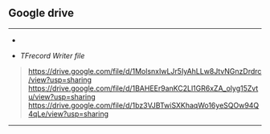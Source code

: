 ## Google drive
_______________

- 
> 

- *TFrecord Writer file*
> https://drive.google.com/file/d/1MolsnxIwLJr5IyAhLLw8JtvNGnzDrdrc/view?usp=sharing
> https://drive.google.com/file/d/1BAHEEr9anKC2Ll1GR6xZA_olyg15Zvtu/view?usp=sharing
> https://drive.google.com/file/d/1bz3VJBTwiSXKhaqWo16yeSQOw94Q4qLe/view?usp=sharing

_______________

